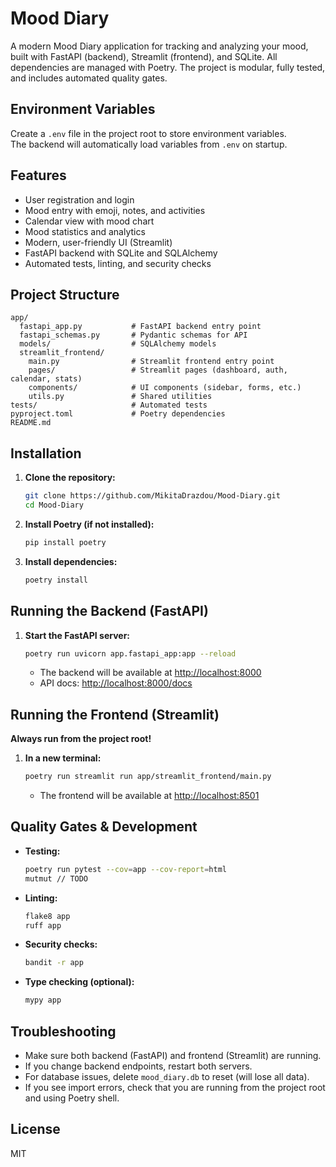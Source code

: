 # Mood Diary

A modern Mood Diary application for tracking and analyzing your mood, built with FastAPI (backend), Streamlit (frontend), and SQLite. All dependencies are managed with Poetry. The project is modular, fully tested, and includes automated quality gates.

## Environment Variables

Create a `.env` file in the project root to store environment variables.  
The backend will automatically load variables from `.env` on startup.

## Features
- User registration and login
- Mood entry with emoji, notes, and activities
- Calendar view with mood chart
- Mood statistics and analytics
- Modern, user-friendly UI (Streamlit)
- FastAPI backend with SQLite and SQLAlchemy
- Automated tests, linting, and security checks

## Project Structure
```
app/
  fastapi_app.py           # FastAPI backend entry point
  fastapi_schemas.py       # Pydantic schemas for API
  models/                  # SQLAlchemy models
  streamlit_frontend/
    main.py                # Streamlit frontend entry point
    pages/                 # Streamlit pages (dashboard, auth, calendar, stats)
    components/            # UI components (sidebar, forms, etc.)
    utils.py               # Shared utilities
tests/                     # Automated tests
pyproject.toml             # Poetry dependencies
README.md
```

## Installation
1. **Clone the repository:**
   ```bash
   git clone https://github.com/MikitaDrazdou/Mood-Diary.git
   cd Mood-Diary
   ```
2. **Install Poetry (if not installed):**
   ```bash
   pip install poetry
   ```
3. **Install dependencies:**
   ```bash
   poetry install
   ```

## Running the Backend (FastAPI)
1. **Start the FastAPI server:**
   ```bash
   poetry run uvicorn app.fastapi_app:app --reload
   ```
   - The backend will be available at [http://localhost:8000](http://localhost:8000)
   - API docs: [http://localhost:8000/docs](http://localhost:8000/docs)

## Running the Frontend (Streamlit)
**Always run from the project root!**
1. **In a new terminal:**
   ```bash
   poetry run streamlit run app/streamlit_frontend/main.py
   ```
   - The frontend will be available at [http://localhost:8501](http://localhost:8501)

## Quality Gates & Development
- **Testing:**
  ```bash
  poetry run pytest --cov=app --cov-report=html
  mutmut // TODO
  ```
- **Linting:**
  ```bash
  flake8 app
  ruff app
  ```
- **Security checks:**
  ```bash
  bandit -r app
  ```
- **Type checking (optional):**
  ```bash
  mypy app
  ```

## Troubleshooting
- Make sure both backend (FastAPI) and frontend (Streamlit) are running.
- If you change backend endpoints, restart both servers.
- For database issues, delete `mood_diary.db` to reset (will lose all data).
- If you see import errors, check that you are running from the project root and using Poetry shell.

## License
MIT 